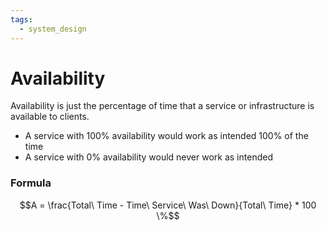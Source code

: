 ```yaml
---
tags:
  - system_design
---
```

# Availability 
Availability is just the percentage of time that a service or infrastructure is available to clients. 
- A service with 100% availability would work as intended 100% of the time
- A service with 0% availability would never work as intended 

### Formula
$$A = \frac{Total\  Time - Time\ Service\  Was\  Down}{Total\  Time} * 100 \%$$
